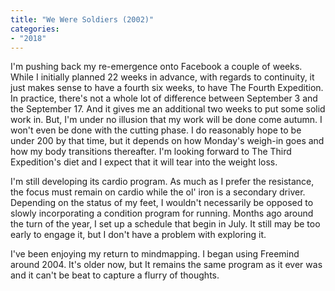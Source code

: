 ```yaml
---
title: "We Were Soldiers (2002)"
categories:
- "2018"
---
```


I'm pushing back my re-emergence onto Facebook a couple of weeks.  While I initially planned 22 weeks in advance, with regards to continuity, it just makes sense to have a fourth six weeks, to have The Fourth Expedition.  In practice, there's not a whole lot of difference between September 3 and the September 17.  And it gives me an additional two weeks to put some solid work in.  But, I'm under no illusion that my work will be done come autumn.  I won't even be done with the cutting phase.  I do reasonably hope to be under 200 by that time, but it depends on how Monday's weigh-in goes and how my body transitions thereafter.  I'm looking forward to The Third Expedition's diet and I expect that it will tear into the weight loss.

I'm still developing its cardio program. As much as I prefer the resistance, the focus must remain on cardio while the ol' iron is a secondary driver. Depending on the status of my feet, I wouldn't necessarily be opposed to slowly incorporating a condition program for running.  Months ago around the turn of the year, I set up a schedule that begin in July.  It still may be too early to engage it, but I don't have a problem with exploring it.

I've been enjoying my return to mindmapping.  I began using Freemind around 2004.  It's older now, but It remains the same program as it ever was and it can't be beat to capture a flurry of thoughts.